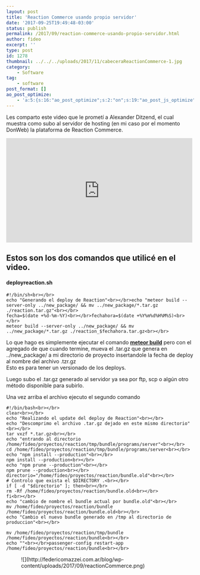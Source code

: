 ```yaml
---
layout: post
title: 'Reaction Commerce usando propio servidor'
date: '2017-09-25T19:49:48-03:00'
status: publish
permalink: /2017/09/reaction-commerce-usando-propio-servidor.html
author: fideo
excerpt: ''
type: post
id: 1278
thumbnail: ../../../uploads/2017/11/cabeceraReactionCommerce-1.jpg
category:
    - Software
tag:
    - software
post_format: []
ao_post_optimize:
    - 'a:5:{s:16:"ao_post_optimize";s:2:"on";s:19:"ao_post_js_optimize";s:2:"on";s:20:"ao_post_css_optimize";s:2:"on";s:12:"ao_post_ccss";s:2:"on";s:16:"ao_post_lazyload";s:2:"on";}'
---
```

Les comparto este video que le prometí a Alexander Ditzend, el cual muestra como subo al servidor de hosting (en mi caso por el momento DonWeb) la plataforma de Reaction Commerce.

<iframe allow="accelerometer; autoplay; clipboard-write; encrypted-media; gyroscope; picture-in-picture; web-share" allowfullscreen="" frameborder="0" height="281" loading="lazy" referrerpolicy="strict-origin-when-cross-origin" src="https://www.youtube.com/embed/du7gkeJniu8?feature=oembed" title="Reaction Commerce corriendo en servidor propio" width="500"></iframe>

Estos son los dos comandos que utilicé en el video.
---------------------------------------------------

#### deployreaction.sh

```
#!/bin/sh<br></br>
echo "Generando el deploy de Reaction"<br></br>echo "meteor build --server-only ../new_package/ && mv ../new_package/*.tar.gz ./reaction.tar.gz"<br></br>
fecha=$(date +%d-%m-%Y)<br></br>fechahora=$(date +%Y%m%d%H%M%S)<br></br>
meteor build --server-only ../new_package/ && mv ../new_package/*.tar.gz ./reaction_$fechahora.tar.gz<br></br>
```

Lo que hago es simplemente ejecutar el comando [**meteor build**](https://guide.meteor.com/deployment.html#custom-deployment) pero con el agregado de que cuando termine, mueva el .tar.gz que genera en ../new\_package/ a mi directorio de proyecto insertandole la fecha de deploy al nombre del archivo .tzr.gz  
Esto es para tener un versionado de los deploys.

Luego subo el .tar.gz generado al servidor ya sea por ftp, scp o algún otro método disponible para subirlo.

Una vez arriba el archivo ejecuto el segundo comando

```
#!/bin/bash<br></br>
clear<br></br>
echo "Realizando el update del deploy de Reaction"<br></br>
echo "Descomprimo el archivo .tar.gz dejado en este mismo directorio"<br></br>
tar vxzf *.tar.gz<br></br>
echo "entrando al directorio /home/fideo/proyectos/reaction/tmp/bundle/programs/server"<br></br>
cd /home/fideo/proyectos/reaction/tmp/bundle/programs/server<br></br>
echo "npm install --production"<br></br>
npm install --production<br></br>
echo "npm prune --production"<br></br>
npm prune --production<br></br>
directorio="/home/fideo/proyectos/reaction/bundle.old"<br></br>
# Controlo que exista el $DIRECTORY .<br></br>
if [ -d "$directorio" ]; then<br></br>
rm -Rf /home/fideo/proyectos/reaction/bundle.old<br></br>
fi<br></br>
echo "cambio de nombre el bundle actual por bundle.old"<br></br>
mv /home/fideo/proyectos/reaction/bundle /home/fideo/proyectos/reaction/bundle.old<br></br>
echo "Cambio el nuevo bundle generado en /tmp al directorio de produccion"<br></br>

mv /home/fideo/proyectos/reaction/tmp/bundle /home/fideo/proyectos/reaction/bundle<br></br>
echo ""<br></br>passenger-config restart-app /home/fideo/proyectos/reaction/bundle<br></br>
```

<figure class="wp-block-image size-large">![](http://federicomazzei.com.ar/blog/wp-content/uploads/2017/09/reactionCommerce.png)</figure>
